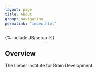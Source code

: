 ```yaml
---
layout: page
title: About
group: navigation
permalink: "index.html"
---
```

{% include JB/setup %}

Overview
--------

The Lieber Institute for Brain Development
